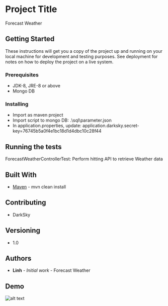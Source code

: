 # Project Title

Forecast Weather

## Getting Started

These instructions will get you a copy of the project up and running on your local machine for development and testing purposes. See deployment for notes on how to deploy the project on a live system.

### Prerequisites

* JDK-8, JRE-8 or above
* Mongo DB

### Installing

* Import as maven project
* Import script to mongo DB:
	.\sql\parameter.json
* In application.properties, update:
	application.darksky.secret-key=76745b5a0f4e1bc18d1d4dbc10c28f44
## Running the tests

ForecastWeatherControllerTest: Perform hitting API to retrieve Weather data

## Built With

* [Maven](https://maven.apache.org/) - mvn clean install

## Contributing

* DarkSky

## Versioning

* 1.0

## Authors

* **Linh** - *Initial work* - Forecast Weather

## Demo
![alt text](https://i.gyazo.com/a294961e56e6e8bf65e122e8c160a6ad.jpg)

